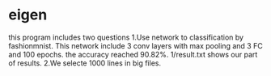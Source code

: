 # eigen
this program includes two questions
1.Use network to classification by fashionmnist. This network include 3 conv layers with max pooling and 3 FC and 100 epochs.
  the accuracy reached 90.82%. 1/result.txt shows our part of results.
2.We selecte 1000 lines in big files.
